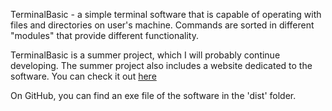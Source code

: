 TerminalBasic - a simple terminal software that is capable of operating with files and directories on user's machine. Commands are sorted in different "modules" that provide different functionality.

TerminalBasic is a summer project, which I will probably continue developing. The summer project also includes a website dedicated to the software. You can check it out [here](https://terminalbasic.netlify.app)

On GitHub, you can find an exe file of the software in the 'dist' folder.